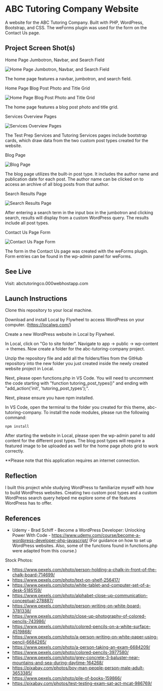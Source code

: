 # ABC Tutoring Company Website

A website for the ABC Tutoring Company. Built with PHP, WordPress, Bootstrap, and CSS. The weForms plugin was used for the form on the Contact Us page.


## Project Screen Shot(s)

Home Page Jumbotron, Navbar, and Search Field

![Home Page Jumbotron, Navbar, and Search Field](images/readme/ABC-home-page.jpeg "The home page features a navbar, jumbotron, and search field.")

The home page features a navbar, jumbotron, and search field.


Home Page Blog Post Photo and Title Grid

![Home Page Blog Post Photo and Title Grid](images/readme/ABC-home-page-blog-grid.jpeg "The home page features a blog post photo and title grid.")

The home page features a blog post photo and title grid.


Services Overview Pages

![Services Overview Pages](images/readme/ABC-services-cards.jpeg "The Test Prep Services and Tutoring Services pages include bootstrap cards, which draw data from the two custom post types created for the website.")

The Test Prep Services and Tutoring Services pages include bootstrap cards, which draw data from the two custom post types created for the website.


Blog Page

![Blog Page](images/readme/ABC-blog.jpeg "The blog page utilizes the built-in post type. It includes the author name and publication date for each post. The author name can be clicked on to access an archive of all blog posts from that author.")

The blog page utilizes the built-in post type. It includes the author name and publication date for each post. The author name can be clicked on to access an archive of all blog posts from that author.


Search Results Page

![Search Results Page](images/readme/ABC-search-results.jpeg "After entering a search term in the input box in the jumbotron and clicking search, results will display from a custom WordPress query. The results include all post types.")

After entering a search term in the input box in the jumbotron and clicking search, results will display from a custom WordPress query. The results include all post types.


Contact Us Page Form

![Contact Us Page Form](images/readme/ABC-weForms.png "The form in the Contact Us page was created with the weForms plugin. Form entries can be found in the wp-admin panel for weForms.")

The form in the Contact Us page was created with the weForms plugin. Form entries can be found in the wp-admin panel for weForms.

## See Live

Visit: abctutoringco.000webhostapp.com

## Launch Instructions

Clone this repository to your local machine. 

Download and install Local by Flywheel to access WordPress on your computer. (https://localwp.com/)

Create a new WordPress website in Local by Flywheel. 

In Local, click on "Go to site folder". Navigate to app -> public -> wp-content -> themes. Now create a folder for the abc-tutoring-company project.

Unzip the repository file and add all the folders/files from the GitHub repository into the new folder you just created inside the newly created website project in Local.

Next, please open functions.php in VS Code. You will need to uncomment the code starting with "function tutoring_post_types()" and ending with "add_action('init', 'tutoring_post_types');".

Next, please ensure you have npm installed.

In VS Code, open the terminal to the folder you created for this theme, abc-tutoring-company. To install the node modules, please run the following command:

`npm install`  

After starting the website in Local, please open the wp-admin panel to add content for the different post types. The blog post types will require a featured image to be uploaded as well for the home page photo grid to work correctly.

**Please note that this application requires an internet connection.


## Reflection

I built this project while studying WordPress to familiarize myself with how to build WordPress websites. Creating two custom post types and a custom WordPress search query helped me explore some of the features WordPress has to offer.


## References

- Udemy - Brad Schiff - Become a WordPress Developer: Unlocking Power With Code - https://www.udemy.com/course/become-a-wordpress-developer-php-javascript/ (For guidance on how to set up WordPress websites. Also, some of the functions found in functions.php were adapted from this course.)

Stock Photos:
- https://www.pexels.com/photo/person-holding-a-chalk-in-front-of-the-chalk-board-714699/
- https://www.pexels.com/photo/text-on-shelf-256417/
- https://www.pexels.com/photo/white-tablet-and-computer-set-of-a-desk-5185159/
- https://www.pexels.com/photo/alphabet-close-up-communication-conceptual-278887/
- https://www.pexels.com/photo/person-writing-on-white-board-3781338/
- https://www.pexels.com/photo/close-up-photography-of-colored-pencils-743986/
- https://www.pexels.com/photo/colored-pencils-on-a-white-surface-4519868/
- https://www.pexels.com/photo/a-person-writing-on-white-paper-using-pencil-6684265/
- https://www.pexels.com/photo/a-person-taking-an-exam-6684209/
- https://www.pexels.com/photo/colored-pencils-3977580/
- https://www.pexels.com/photo/grey-concrete-3-baluster-near-mountains-and-sea-during-daytime-164268/
- https://pixabay.com/photos/boy-man-people-person-male-adult-3653385/
- https://www.pexels.com/photo/pile-of-books-159866/
- https://pixabay.com/photos/test-testing-exam-sat-act-mcat-986769/
